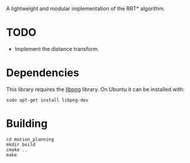 A lightweight and modular implementation of the RRT\* algorithm.

# TODO

- Implement the distance transform.

# Dependencies

This library requires the [libpng](http://www.libpng.org/pub/png/libpng.html) library.
On Ubuntu it can be installed with:

    sudo apt-get install libpng-dev

# Building

    cd motion_planning
    mkdir build
    cmake ..
    make
